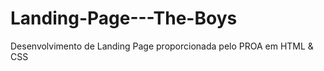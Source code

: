 # Landing-Page---The-Boys
Desenvolvimento de Landing Page proporcionada pelo PROA em HTML &amp; CSS
